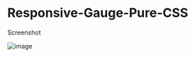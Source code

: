 # Responsive-Gauge-Pure-CSS
Screenshot

![image](https://user-images.githubusercontent.com/46818757/109922716-d18c8600-7ce3-11eb-8113-dfe2dec356eb.png)
